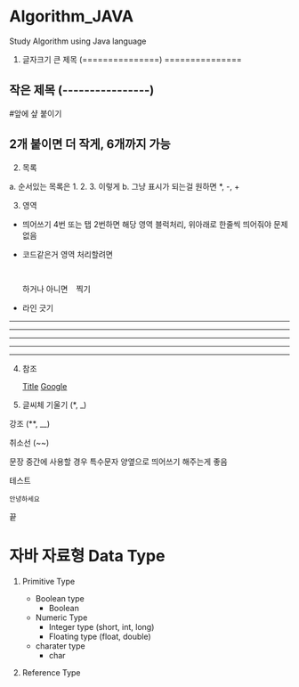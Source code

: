 # Algorithm_JAVA
Study Algorithm using Java language

1. 글자크기
  큰 제목 (===============)
  ===============
  
  작은 제목 (----------------)
  ----------------

  #앞에 샾 붙이기
  ## 2개 붙이면 더 작게, 6개까지 가능
  
  
2. 목록

  a. 순서있는 목록은 1. 2. 3. 이렇게
  b. 그냥 표시가 되는걸 원하면 *, -, + 
  
3. 영역
  - 띄어쓰기 4번 또는 탭 2번하면 해당 영역 블럭처리, 위아래로 한줄씩 띄어줘야 문제없음
  
  - 코드같은거 영역 처리할려면 <pre><code> </code></pre> 하거나 아니면 ``` ``` 찍기
  
  - 라인 긋기 
  * * *
  ***
  ******
  - - - 
  ------------------------------------
  
 4. 참조
    
    [Title](link)
    [Google](https://gist.github.com/ihoneymon/652be052a0727ad59601 "참조 사이트")


5. 글씨체
  기울기 (*, _)
  
  강조 (**, __)
 
  취소선 (~~)
  
  문장 중간에 사용할 경우 특수문자 양옆으로 띄어쓰기 해주는게 좋음
  
  
  
  
  
테스트 

    안녕하세요
 
끝


자바 자료형
Data Type
====================

1. Primitive Type

    * Boolean type 
      - Boolean
    * Numeric Type
      - Integer type (short, int, long)
      - Floating type (float, double)
    * charater type
      - char
    
2. Reference Type

